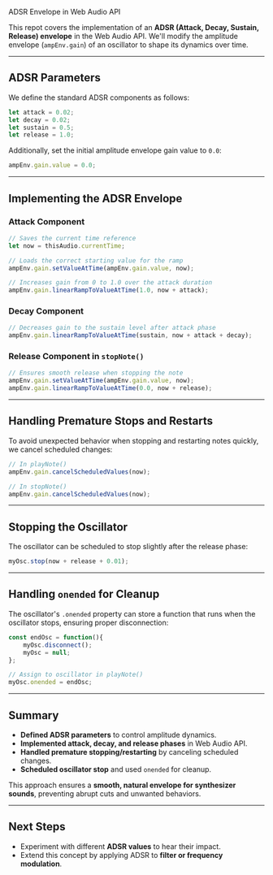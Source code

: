 ADSR Envelope in Web Audio API

This repot covers the implementation of an **ADSR (Attack, Decay, Sustain, Release) envelope** in the Web Audio API. We'll modify the amplitude envelope (`ampEnv.gain`) of an oscillator to shape its dynamics over time.

---

## ADSR Parameters

We define the standard ADSR components as follows:

```javascript
let attack = 0.02;
let decay = 0.02;
let sustain = 0.5;
let release = 1.0;
```

Additionally, set the initial amplitude envelope gain value to `0.0`:

```javascript
ampEnv.gain.value = 0.0;
```

---

## Implementing the ADSR Envelope

### Attack Component

```javascript
// Saves the current time reference
let now = thisAudio.currentTime;

// Loads the correct starting value for the ramp
ampEnv.gain.setValueAtTime(ampEnv.gain.value, now);

// Increases gain from 0 to 1.0 over the attack duration
ampEnv.gain.linearRampToValueAtTime(1.0, now + attack);
```

### Decay Component

```javascript
// Decreases gain to the sustain level after attack phase
ampEnv.gain.linearRampToValueAtTime(sustain, now + attack + decay);
```

### Release Component in `stopNote()`

```javascript
// Ensures smooth release when stopping the note
ampEnv.gain.setValueAtTime(ampEnv.gain.value, now);
ampEnv.gain.linearRampToValueAtTime(0.0, now + release);
```

---

## Handling Premature Stops and Restarts

To avoid unexpected behavior when stopping and restarting notes quickly, we cancel scheduled changes:

```javascript
// In playNote()
ampEnv.gain.cancelScheduledValues(now);

// In stopNote()
ampEnv.gain.cancelScheduledValues(now);
```

---

## Stopping the Oscillator

The oscillator can be scheduled to stop slightly after the release phase:

```javascript
myOsc.stop(now + release + 0.01);
```

---

## Handling `onended` for Cleanup

The oscillator's `.onended` property can store a function that runs when the oscillator stops, ensuring proper disconnection:

```javascript
const endOsc = function(){
    myOsc.disconnect();
    myOsc = null;
};

// Assign to oscillator in playNote()
myOsc.onended = endOsc;
```

---

## Summary

- **Defined ADSR parameters** to control amplitude dynamics.
- **Implemented attack, decay, and release phases** in Web Audio API.
- **Handled premature stopping/restarting** by canceling scheduled changes.
- **Scheduled oscillator stop** and used `onended` for cleanup.

This approach ensures a **smooth, natural envelope for synthesizer sounds**, preventing abrupt cuts and unwanted behaviors.

---

## Next Steps

- Experiment with different **ADSR values** to hear their impact.
- Extend this concept by applying ADSR to **filter or frequency modulation**.
